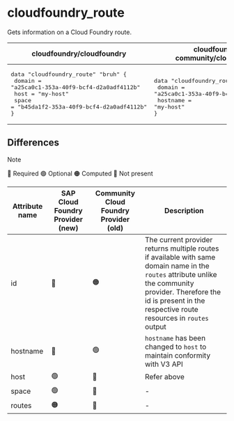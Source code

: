 # cloudfoundry_route 

Gets information on a Cloud Foundry route.

| cloudfoundry/cloudfoundry | cloudfoundry-community/cloudfoundry |
| -- | -- |
| <pre>data "cloudfoundry_route" "bruh" {</br>  domain = "a25ca0c1-353a-40f9-bcf4-d2a0adf4112b"</br>  host = "my-host"</br>  space  = "b45da1f2-353a-40f9-bcf4-d2a0adf4112b"</br>}</br></pre>|<pre></br>data "cloudfoundry_route" "my-route" {</br>    domain   = "a25ca0c1-353a-40f9-bcf4-d2a0adf4112b"</br>    hostname = "my-host"</br>}</br></pre> |  

## Differences

> [!NOTE]  
> 🔵 Required  🟢 Optional 🟠 Computed  🔴 Not present

| Attribute name | SAP Cloud Foundry Provider (new)|  Community Cloud Foundry Provider (old) | Description |
| --- | --- | --- | --- |
| id | 🔴 | 🟠 |  The current provider returns multiple routes if available with same domain name in the `routes` attribute unlike the community provider. Therefore the id is present in the respective route resources in `routes` output |
| hostname | 🔴 | 🟢 | `hostname` has been changed to `host`  to maintain conformity with V3 API |
| host | 🟢 | 🔴 | Refer above |
| space | 🟢 | 🔴 | - |
| routes | 🟠 | 🔴 | - |
